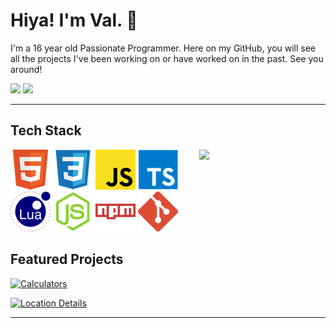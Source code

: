 # Hiya! I'm Val. 👋

I'm a 16 year old Passionate Programmer. Here on my GitHub, you will see all the projects I've been working on or have worked on in the past. See you around!

<p float="left">
  <img src="https://github-readme-stats-valiantwind.vercel.app/api?username=ValiantWind&show_icons=true&theme=dark&ring_color=2AB0FE" width="40%" />
  <img src="https://github-readme-stats-valiantwind.vercel.app/api/top-langs/?username=ValiantWind&hide=nix,shell&layout=compact&theme=dark" width="40%" /> 
</p>

***

## Tech Stack


<a href="https://discord.com/users/318423524807016448">
  <img width="40%" src="https://lanyard.cnrad.dev/api/318423524807016448?bg=5865F2" align="right" />
</a>

![HTML](assets/html.png) ![CSS](assets/css.png) ![JavaScript](assets/javascript.png) ![TypeScript](assets/typescript.png) ![Lua](assets/lua.png) ![Node.js](assets/nodejs.png) ![NPM](assets/npm.png) ![Git](assets/git.png)


## Featured Projects

[![Calculators](https://github-readme-stats-valiantwind.vercel.app/api/pin/?username=ValiantWind&repo=Calculators&theme=dark&show_owner=true)](https://github.com/ValiantWind/Calculators)

[![Location Details](https://github-readme-stats-valiantwind.vercel.app/api/pin/?username=ValiantWind&repo=Location-Details&theme=dark&show_owner=true)](https://github.com/ValiantWind/Location-Details)

***

